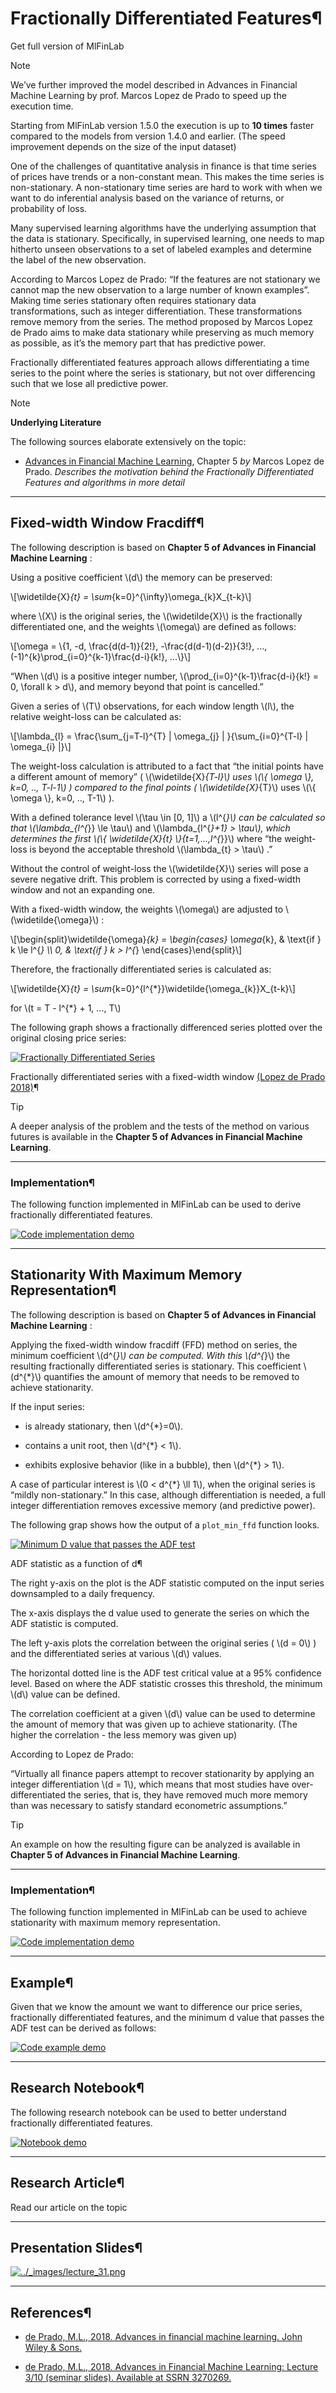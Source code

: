 # Fractionally Differentiated Features¶

Get full version of MlFinLab

  

Note

We’ve further improved the model described in Advances in Financial Machine
Learning by prof. Marcos Lopez de Prado to speed up the execution time.

Starting from MlFinLab version 1.5.0 the execution is up to **10 times**
faster compared to the models from version 1.4.0 and earlier. (The speed
improvement depends on the size of the input dataset)

One of the challenges of quantitative analysis in finance is that time series
of prices have trends or a non-constant mean. This makes the time series is
non-stationary. A non-stationary time series are hard to work with when we
want to do inferential analysis based on the variance of returns, or
probability of loss.

Many supervised learning algorithms have the underlying assumption that the
data is stationary. Specifically, in supervised learning, one needs to map
hitherto unseen observations to a set of labeled examples and determine the
label of the new observation.

According to Marcos Lopez de Prado: “If the features are not stationary we
cannot map the new observation to a large number of known examples”. Making
time series stationary often requires stationary data transformations, such as
integer differentiation. These transformations remove memory from the series.
The method proposed by Marcos Lopez de Prado aims to make data stationary
while preserving as much memory as possible, as it’s the memory part that has
predictive power.

Fractionally differentiated features approach allows differentiating a time
series to the point where the series is stationary, but not over differencing
such that we lose all predictive power.

Note

**Underlying Literature**

The following sources elaborate extensively on the topic:

  * [Advances in Financial Machine Learning](https://www.wiley.com/en-us/Advances+in+Financial+Machine+Learning-p-9781119482086), Chapter 5 _by_ Marcos Lopez de Prado. _Describes the motivation behind the Fractionally Differentiated Features and algorithms in more detail_

* * *

## Fixed-width Window Fracdiff¶

The following description is based on **Chapter 5 of Advances in Financial
Machine Learning** :

Using a positive coefficient \\(d\\) the memory can be preserved:

\\[\widetilde{X}_{t} = \sum_{k=0}^{\infty}\omega_{k}X_{t-k}\\]

where \\(X\\) is the original series, the \\(\widetilde{X}\\) is the
fractionally differentiated one, and the weights \\(\omega\\) are defined as
follows:

\\[\omega = \\{1, -d, \frac{d(d-1)}{2!}, -\frac{d(d-1)(d-2)}{3!}, ...,
(-1)^{k}\prod_{i=0}^{k-1}\frac{d-i}{k!}, ...\\}\\]

“When \\(d\\) is a positive integer number, \\(\prod_{i=0}^{k-1}\frac{d-i}{k!}
= 0, \forall k > d\\), and memory beyond that point is cancelled.”

Given a series of \\(T\\) observations, for each window length \\(l\\), the
relative weight-loss can be calculated as:

\\[\lambda_{l} = \frac{\sum_{j=T-l}^{T} | \omega_{j} | }{\sum_{i=0}^{T-l} | \omega_{i} |}\\]

The weight-loss calculation is attributed to a fact that “the initial points
have a different amount of memory” ( \\(\widetilde{X}_{T-l}\\) uses \\(\\{
\omega \\}, k=0, .., T-l-1\\) ) compared to the final points (
\\(\widetilde{X}_{T}\\) uses \\(\\{ \omega \\}, k=0, .., T-1\\) ).

With a defined tolerance level \\(\tau \in [0, 1]\\) a \\(l^{*}\\) can be
calculated so that \\(\lambda_{l^{*}} \le \tau\\) and \\(\lambda_{l^{*}+1} >
\tau\\), which determines the first \\(\\{ \widetilde{X}_{t}
\\}_{t=1,...,l^{*}}\\) where “the weight-loss is beyond the acceptable
threshold \\(\lambda_{t} > \tau\\) .”

Without the control of weight-loss the \\(\widetilde{X}\\) series will pose a
severe negative drift. This problem is corrected by using a fixed-width window
and not an expanding one.

With a fixed-width window, the weights \\(\omega\\) are adjusted to
\\(\widetilde{\omega}\\) :

\\[\begin{split}\widetilde{\omega}_{k} = \begin{cases} \omega_{k}, & \text{if
} k \le l^{*} \\\ 0, & \text{if } k > l^{*} \end{cases}\end{split}\\]

Therefore, the fractionally differentiated series is calculated as:

\\[\widetilde{X}_{t} = \sum_{k=0}^{l^{*}}\widetilde{\omega_{k}}X_{t-k}\\]

for \\(t = T - l^{*} + 1, ..., T\\)

The following graph shows a fractionally differenced series plotted over the
original closing price series:

[![Fractionally Differentiated
Series](../_images/frac_diff_graph.png)](../_images/frac_diff_graph.png)

Fractionally differentiated series with a fixed-width window [(Lopez de Prado
2018)](https://papers.ssrn.com/sol3/papers.cfm?abstract_id=3447398)¶

Tip

A deeper analysis of the problem and the tests of the method on various
futures is available in the **Chapter 5 of Advances in Financial Machine
Learning**.

* * *

### Implementation¶

The following function implemented in MlFinLab can be used to derive
fractionally differentiated features.

[![Code implementation
demo](../_images/implementation_medium7.png)](../_images/implementation_medium7.png)

* * *

## Stationarity With Maximum Memory Representation¶

The following description is based on **Chapter 5 of Advances in Financial
Machine Learning** :

Applying the fixed-width window fracdiff (FFD) method on series, the minimum
coefficient \\(d^{*}\\) can be computed. With this \\(d^{*}\\) the resulting
fractionally differentiated series is stationary. This coefficient \\(d^{*}\\)
quantifies the amount of memory that needs to be removed to achieve
stationarity.

If the input series:

  * is already stationary, then \\(d^{*}=0\\).

  * contains a unit root, then \\(d^{*} < 1\\).

  * exhibits explosive behavior (like in a bubble), then \\(d^{*} > 1\\).

A case of particular interest is \\(0 < d^{*} \ll 1\\), when the original
series is “mildly non-stationary.” In this case, although differentiation is
needed, a full integer differentiation removes excessive memory (and
predictive power).

The following grap shows how the output of a `plot_min_ffd` function looks.

[![Minimum D value that passes the ADF
test](../_images/plot_min_ffd_graph.png)](../_images/plot_min_ffd_graph.png)

ADF statistic as a function of d¶

The right y-axis on the plot is the ADF statistic computed on the input series
downsampled to a daily frequency.

The x-axis displays the d value used to generate the series on which the ADF
statistic is computed.

The left y-axis plots the correlation between the original series ( \\(d =
0\\) ) and the differentiated series at various \\(d\\) values.

The horizontal dotted line is the ADF test critical value at a 95% confidence
level. Based on where the ADF statistic crosses this threshold, the minimum
\\(d\\) value can be defined.

The correlation coefficient at a given \\(d\\) value can be used to determine
the amount of memory that was given up to achieve stationarity. (The higher
the correlation - the less memory was given up)

According to Lopez de Prado:

“Virtually all finance papers attempt to recover stationarity by applying an
integer differentiation \\(d = 1\\), which means that most studies have over-
differentiated the series, that is, they have removed much more memory than
was necessary to satisfy standard econometric assumptions.”

Tip

An example on how the resulting figure can be analyzed is available in
**Chapter 5 of Advances in Financial Machine Learning**.

* * *

### Implementation¶

The following function implemented in MlFinLab can be used to achieve
stationarity with maximum memory representation.

[![Code implementation
demo](../_images/implementation_medium7.png)](../_images/implementation_medium7.png)

* * *

## Example¶

Given that we know the amount we want to difference our price series,
fractionally differentiated features, and the minimum d value that passes the
ADF test can be derived as follows:

[![Code example
demo](../_images/example_medium5.png)](../_images/example_medium5.png)

* * *

## Research Notebook¶

The following research notebook can be used to better understand fractionally
differentiated features.

[![Notebook demo](../_images/notebook7.png)](../_images/notebook7.png)

* * *

## Research Article¶

Read our article on the topic

  

* * *

## Presentation Slides¶

[![../_images/lecture_31.png](../_images/lecture_31.png)](https://papers.ssrn.com/sol3/papers.cfm?abstract_id=3257419)

* * *

## References¶

  * [de Prado, M.L., 2018. Advances in financial machine learning. John Wiley & Sons.](https://www.wiley.com/en-us/Advances+in+Financial+Machine+Learning-p-9781119482086)

  * [de Prado, M.L., 2018. Advances in Financial Machine Learning: Lecture 3/10 (seminar slides). Available at SSRN 3270269.](https://papers.ssrn.com/sol3/papers.cfm?abstract_id=3257419)

